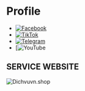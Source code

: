 # Profile
- [![Facebook](https://sharegiare.xyz/images/facebook.gif)](https://www.facebook.com/share/161XVKM6Ng/ "Facebook")  
- [![TikTok](https://sharegiare.xyz/images/tiktok.gif)](https://www.tiktok.com/@quangapine "TikTok")  
- [![Telegram](https://sharegiare.xyz/images/telegram.gif)](https://t.me/quangnqtoolcode "Telegram")  
- [![YouTube](https://sharegiare.xyz/images/ytb.gif](https://youtube.com/@quangapicom?si=Utn50Vuv82dNi8cU) "YouTube")

## SERVICE WEBSITE 
![Dichvuvn.shop](https://i.imgur.com/hd3CRcO.jpeg "DICHVUVN.SHOP")
